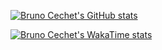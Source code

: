 [![Bruno Cechet's GitHub stats](https://stats.cechet.com.br/api?username=brunocechet&show_icons=true&count_private=true&include_all_commits=false)](https://github.com/anuraghazra/github-readme-stats)

[![Bruno Cechet's WakaTime stats](https://stats.cechet.com.br/api/wakatime?username=brunocechet&range=all_time)](https://github.com/anuraghazra/github-readme-stats)
